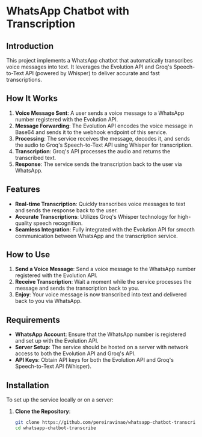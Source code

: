 # WhatsApp Chatbot with Transcription

## Introduction
This project implements a WhatsApp chatbot that automatically transcribes voice messages into text. It leverages the Evolution API and Groq's Speech-to-Text API (powered by Whisper) to deliver accurate and fast transcriptions.

## How It Works
1. **Voice Message Sent**: A user sends a voice message to a WhatsApp number registered with the Evolution API.
2. **Message Forwarding**: The Evolution API encodes the voice message in Base64 and sends it to the webhook endpoint of this service.
3. **Processing**: The service receives the message, decodes it, and sends the audio to Groq's Speech-to-Text API using Whisper for transcription.
4. **Transcription**: Groq's API processes the audio and returns the transcribed text.
5. **Response**: The service sends the transcription back to the user via WhatsApp.

## Features
- **Real-time Transcription**: Quickly transcribes voice messages to text and sends the response back to the user.
- **Accurate Transcriptions**: Utilizes Groq's Whisper technology for high-quality speech recognition.
- **Seamless Integration**: Fully integrated with the Evolution API for smooth communication between WhatsApp and the transcription service.

## How to Use
1. **Send a Voice Message**: Send a voice message to the WhatsApp number registered with the Evolution API.
2. **Receive Transcription**: Wait a moment while the service processes the message and sends the transcription back to you.
3. **Enjoy**: Your voice message is now transcribed into text and delivered back to you via WhatsApp.

## Requirements
- **WhatsApp Account**: Ensure that the WhatsApp number is registered and set up with the Evolution API.
- **Server Setup**: The service should be hosted on a server with network access to both the Evolution API and Groq's API.
- **API Keys**: Obtain API keys for both the Evolution API and Groq's Speech-to-Text API (Whisper).

## Installation
To set up the service locally or on a server:

1. **Clone the Repository**:
   ```bash
   git clone https://github.com/pereiravinao/whatsapp-chatbot-transcribe.git
   cd whatsapp-chatbot-transcribe
   ```
